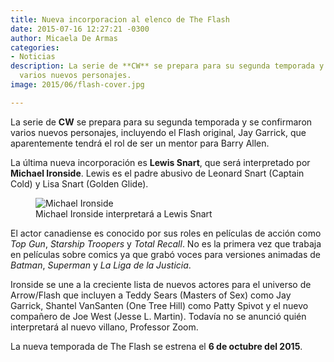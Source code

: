 ```yaml
---
title: Nueva incorporacion al elenco de The Flash
date: 2015-07-16 12:27:21 -0300
author: Micaela De Armas
categories:
- Noticias
description: La serie de **CW** se prepara para su segunda temporada y se confirmaron
  varios nuevos personajes.
image: 2015/06/flash-cover.jpg

---
```

La serie de **CW** se prepara para su segunda temporada y se confirmaron varios nuevos personajes, incluyendo el Flash original, Jay Garrick, que aparentemente tendrá el rol de ser un mentor para Barry Allen.
<!--more-->

La última nueva incorporación es **Lewis Snart**, que será interpretado por **Michael Ironside**. Lewis es el padre abusivo de Leonard Snart (Captain Cold) y Lisa Snart (Golden Glide). 

<figure>
<img alt="Michael Ironside" src="/img/2015/07/Ironside-body.jpg">
<figcaption>
Michael Ironside interpretará a Lewis Snart
</figcaption>
</figure>

El actor canadiense es conocido por sus roles en películas de acción como *Top Gun*, *Starship Troopers* y *Total Recall*. No es la primera vez que trabaja en películas sobre comics ya que grabó voces para versiones animadas de *Batman*, *Superman* y *La Liga de la Justicia*.

Ironside se une a la creciente lista de nuevos actores para el universo de Arrow/Flash que incluyen a Teddy Sears (Masters of Sex) como Jay Garrick, Shantel VanSanten (One Tree Hill) como Patty Spivot y el nuevo compañero de Joe West (Jesse L. Martin). Todavía no se anunció quién interpretará al nuevo villano, Professor Zoom.

La nueva temporada de The Flash se estrena el **6 de octubre del 2015**.